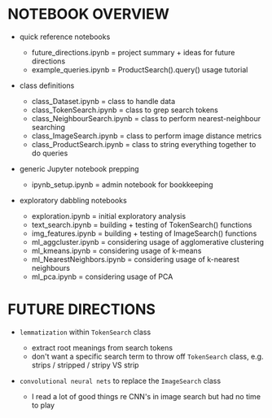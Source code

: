 # NOTEBOOK OVERVIEW
- quick reference notebooks
  - future_directions.ipynb                 = project summary + ideas for future directions
  - example_queries.ipynb                   = ProductSearch().query()  usage tutorial

- class definitions
  - class_Dataset.ipynb                     = class to handle data
  - class_TokenSearch.ipynb                 = class to grep search tokens
  - class_NeighbourSearch.ipynb             = class to perform nearest-neighbour searching
  - class_ImageSearch.ipynb                 = class to perform image distance metrics
  - class_ProductSearch.ipynb               = class to string everything together to do queries

- generic Jupyter notebook prepping
  - ipynb_setup.ipynb                       = admin notebook for bookkeeping

- exploratory dabbling notebooks
  - exploration.ipynb                       = initial exploratory analysis
  - text_search.ipynb                       = building + testing of TokenSearch() functions
  - img_features.ipynb                      = building + testing of ImageSearch() functions
  - ml_aggcluster.ipynb                     = considering usage of agglomerative clustering
  - ml_kmeans.ipynb                         = considering usage of k-means
  - ml_NearestNeighbors.ipynb               = considering usage of k-nearest neighbours
  - ml_pca.ipynb                            = considering usage of PCA

# FUTURE DIRECTIONS
- `lemmatization` within `TokenSearch` class
  - extract root meanings from search tokens
  - don't want a specific search term to throw off `TokenSearch` class, e.g. strips / stripped / stripy VS strip

- `convolutional neural nets` to replace the `ImageSearch` class
  - I read a lot of good things re CNN's in image search but had no time to play